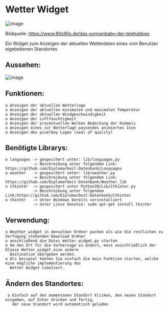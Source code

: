 # Wetter Widget
![image](https://user-images.githubusercontent.com/87471423/127841992-52a5a536-b0ba-4b02-88b9-dd3d3f5b437d.png)

Bildquelle: https://www.90s90s.de/das-sonnenbaby-der-teletubbies

Ein Widget zum Anzeigen der aktuellen Wetterdaten eines vom Benutzer eigebebenen Standortes

## Aussehen:
![image](https://user-images.githubusercontent.com/87471423/127818832-e156c1f5-01a8-495d-810a-22c33f10fb1f.png)



## Funktionen:
    o Anzeigen der aktuellen Wetterlage
    o Anzeigen der aktuellen minimalen und maximalen Temperatur
    o Anzeigen der aktuellen Windgeschwindigkeit
    o Anzeigen der Luftfeuchtigkeit
    o Anzeigen der prozentuellen Wolken Bedeckung der Himmels
    o Anzeigen eines zur Wetterlage passendes animiertes Icon
    o Anzeigen des pixelboy Logos (seal of quality)


## Benötigte Librarys:
    o languages -> gespeichert unter: lib/languages.py        
                -> Beschreibung unter folgendem Link: https://github.com/Diplomarbeit-Datenbank/Languages
    o weather   -> gespeichert unter: lib/weather.py          
                -> Beschreibung unter folgendem Link: https://github.com/Diplomarbeit-Datenbank/Weather_lib
    o Ctkinter  -> gespeichert unter Python39/Lib/Ctkinter.py 
                -> Beschreibung unter folgendem Link:https://github.com/Diplomarbeit-Datenbank/Ctkinter
    o tkinter   -> Unter Windows bereits vorinstalliert
                -> Unter Linux benutze: sudo apt-get install tkinter
 
 ## Verwendung:
    o Weather_widget in denselben Ordner packen als wie die restlichen zu Verfügung stehenden Download Ordner
    o anschließend die Datei Wetter_widget.py starten
    o Um den Ort für die Vorhersage zu ändern, muss ausschließlich der Klasse Wetter_widget eine andere 
      Destination übergeben werden.
    o Als beispiel können Sie einfach die main Funktion starten, welche eine mögliche implementierung des 
      Wetter Widget simuliert.
      
 ## Ändern des Standortes:
     o Einfach auf den momentanen Standort klicken, den neuen Standort eingeben, auf Enter drücken und fertig,
       der neue Standort wird automatisch geladen
    
    
    


